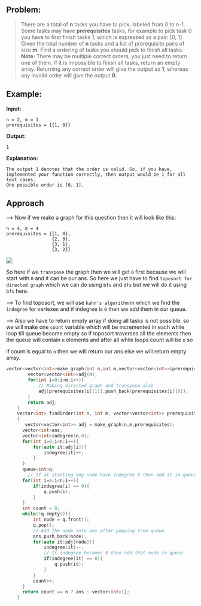 ## Problem:

> There are a total of **n** tasks you have to pick, labeled from 0 to n-1. Some tasks may have **prerequisites** tasks, for example to pick task 0 you have to first finish tasks 1, which is expressed as a pair: [0, 1]  
> Given the total number of **n** tasks and a list of prerequisite pairs of size **m**. Find a ordering of tasks you should pick to finish all tasks.  
> **Note:** There may be multiple correct orders, you just need to return one of them. If it is impossible to finish all tasks, return an empty array. Returning any correct order will give the output as **1**, whereas any invalid order will give the output **0.**

## Example:

**Input:**

```
n = 2, m = 1
prerequisites = {{1, 0}}
```

**Output:**

```
1
```

**Explanation:**

```
The output 1 denotes that the order is valid. So, if you have, implemented your function correctly, then output would be 1 for all test cases.
One possible order is [0, 1].
```

## Approach

--> Now if we make a graph for this question then it will look like this:

```
n = 4, m = 4
prerequisites = {{1, 0},
                 {2, 0},
                 {3, 1},
                 {3, 2}}
```
![](https://github.com/shivam1317/DSA-Notes/blob/main/GFG/Attachments/Pasted%20image%2020220523144615.png?raw=true)

So here if we `transpose` the graph then we will get `0` first because we will start with `0` and it can be our ans. So here we just have to find `toposort for directed graph` which we can do using `bfs` and `dfs` but we will do it using `bfs` here.

--> To find toposort, we will use `kahn's algorithm` in which we find the `indegree` for vertexes and if indegree is `0` then we add them in our queue.

--> Also we have to return empty array if doing all tasks is not possible. so we will make one `count` variable which will be incremented in each while loop till queue become empty so if toposort traverses all the elements then the queue will contain `n` elements and after all while loops count will be `n` so

if count is equal to `n` then we will return our ans else we will return empty array.

```cpp
vector<vector<int>>make_graph(int n,int m,vector<vector<int>>&prerequisites){
        vector<vector<int>>adj(n);
        for(int i=0;i<m;i++){
			// Making directed graph and transpose also
            adj[prerequisites[i][1]].push_back(prerequisites[i][0]);
        }
        return adj;
    }
    vector<int> findOrder(int n, int m, vector<vector<int>> prerequisites)
    {
       vector<vector<int>> adj = make_graph(n,m,prerequisites);
      vector<int>ans;
      vector<int>indegree(n,0);
      for(int i=0;i<n;i++){
          for(auto it:adj[i]){
              indegree[it]++;
          }
      }
      queue<int>q;
		// If at starting any node have indegree 0 then add it in queue
      for(int i=0;i<n;i++){
          if(indegree[i] == 0){
              q.push(i);
          }
      }
      int count = 0;
      while(!q.empty()){
          int node = q.front();
          q.pop();
		  // Add the node into ans after popping from queue
          ans.push_back(node);
          for(auto it:adj[node]){
              indegree[it]--;
			  // If indegree becomes 0 then add that node in queue
              if(indegree[it] == 0){
                  q.push(it);
              }
          }
          count++;
      }
      return count == n ? ans : vector<int>{};
    }
```
